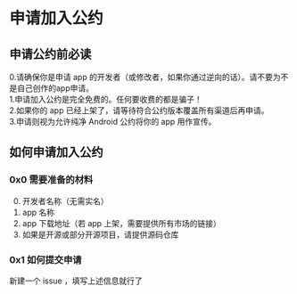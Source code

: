 # 申请加入公约  
  
## 申请公约前必读  
0.请确保你是申请 app 的开发者（或修改者，如果你通过逆向的话）。请不要为不是自己创作的app申请。  
1.申请加入公约是完全免费的。任何要收费的都是骗子！  
2.如果你的 app 已经上架了，请等待符合公约版本覆盖所有渠道后再申请。  
3.申请则视为允许纯净 Android 公约将你的 app 用作宣传。
  
## 如何申请加入公约  
  
### 0x0 需要准备的材料  
0. 开发者名称（无需实名）
1. app 名称
2. app 下载地址（若 app 上架，需要提供所有市场的链接）
3. 如果是开源或部分开源项目，请提供源码仓库  
  
### 0x1 如何提交申请  
新建一个 issue ，填写上述信息就行了  

